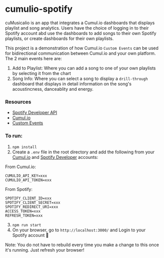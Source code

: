 # cumulio-spotify

cuMusicalio is an app that integrates a Cumul.io dashboards that displays playlist and song analytics. Users have the choice of  logging in to their Spotify account abd use the dashboards to add songs to their own Spotify playlists, or create dashboards for their own playlists. 

This project is a demonstration of how Cumul.io `Custom Events` can be used for bidirectional communication between Cumul.io and your own platform. The 2 main events here are:
1. Add to Playlist: Where you can add a song to one of your own playlists by selecting it from the chart
2. Song Info: Where you can select a song to display a `drill-through` dashboard that displays in detail information on the song's acoustincness, danceablity and energy.

### Resources
* [Spotify Developer API](https://developer.spotify.com/)
* [Cumul.io](https://cumul.io/main)
* [Custom Events](https://academy.cumul.io/article/a1gwnpc6)


### To run:
1. `npm install`
2. Create a `.env` file in the root directory and add the following from your [Cumul.io](https://cumul.io/main) and [Spotify Developer](https://developer.spotify.com/) accounts:
 
 From Cumul.io:
 ```
 CUMULIO_API_KEY=xxx
 CUMULIO_API_TOKEN=xxx
 ```
 From Spotify:
 ```
 SPOTIFY_CLIENT_ID=xxx
 SPOTIFY_CLIENT_SECRET=xxx
 SPOTIFY_REDIRECT_URI=xxx
 ACCESS_TOKEN=xxx
 REFRESH_TOKEN=xxx
 ```
3. `npm run start`
4. On your browser, go to `http://localhost:3000/` and Login to your Spotify account 🥳

Note: You do not have to rebuild every time you make a change to this once it's running. Just refresh your browser!